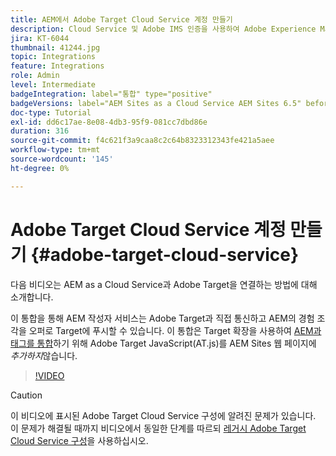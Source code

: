 ```yaml
---
title: AEM에서 Adobe Target Cloud Service 계정 만들기
description: Cloud Service 및 Adobe IMS 인증을 사용하여 Adobe Experience Manager as a Cloud Service을 Adobe Target과 통합합니다.
jira: KT-6044
thumbnail: 41244.jpg
topic: Integrations
feature: Integrations
role: Admin
level: Intermediate
badgeIntegration: label="통합" type="positive"
badgeVersions: label="AEM Sites as a Cloud Service AEM Sites 6.5" before-title="false"
doc-type: Tutorial
exl-id: dd6c17ae-8e08-4db3-95f9-081cc7dbd86e
duration: 316
source-git-commit: f4c621f3a9caa8c2c64b8323312343fe421a5aee
workflow-type: tm+mt
source-wordcount: '145'
ht-degree: 0%

---
```


# Adobe Target Cloud Service 계정 만들기 {#adobe-target-cloud-service}

다음 비디오는 AEM as a Cloud Service과 Adobe Target을 연결하는 방법에 대해 소개합니다.

이 통합을 통해 AEM 작성자 서비스는 Adobe Target과 직접 통신하고 AEM의 경험 조각을 오퍼로 Target에 푸시할 수 있습니다.  이 통합은 Target 확장을 사용하여 [AEM과 태그를 통합](../experience-platform/data-collection/tags/connect-aem-tag-property-using-ims.md)하기 위해 Adobe Target JavaScript(AT.js)를 AEM Sites 웹 페이지에 *추가하지*&#x200B;않습니다.

>[!VIDEO](https://video.tv.adobe.com/v/41244?quality=12&learn=on)

>[!CAUTION]
>
>이 비디오에 표시된 Adobe Target Cloud Service 구성에 알려진 문제가 있습니다. 이 문제가 해결될 때까지 비디오에서 동일한 단계를 따르되 [레거시 Adobe Target Cloud Service 구성](https://experienceleague.adobe.com/docs/experience-manager-learn/aem-target-tutorial/aem-target-implementation/using-aem-cloud-services.html?lang=ko)을 사용하십시오.
